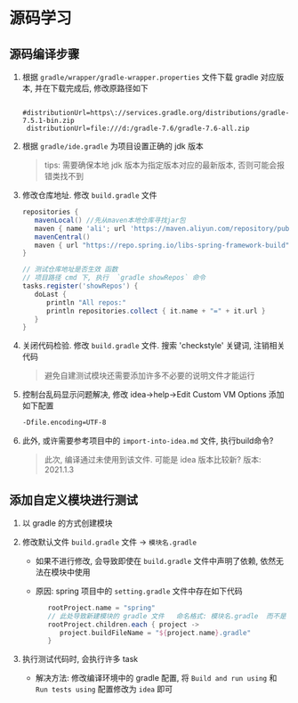 # 源码学习

## 源码编译步骤

1. 根据 `gradle/wrapper/gradle-wrapper.properties` 文件下载 gradle 对应版本, 并在下载完成后, 修改原路径如下

   ```properties
    #distributionUrl=https\://services.gradle.org/distributions/gradle-7.5.1-bin.zip
    distributionUrl=file:///d:/gradle-7.6/gradle-7.6-all.zip
    ```

2. 根据 `gradle/ide.gradle` 为项目设置正确的 jdk 版本
   > tips: 需要确保本地 jdk 版本为指定版本对应的最新版本, 否则可能会报错类找不到
3. 修改仓库地址. 修改 `build.gradle` 文件

   ```gradle
   repositories {
      mavenLocal() //先从maven本地仓库寻找jar包
      maven { name 'ali'; url 'https://maven.aliyun.com/repository/public/'} //阿里镜像仓库
      mavenCentral()
      maven { url "https://repo.spring.io/libs-spring-framework-build" }
   }

   // 测试仓库地址是否生效 函数 
   // 项目路径 cmd 下, 执行  `gradle showRepos` 命令
   tasks.register('showRepos') {
      doLast {
         println "All repos:"
         println repositories.collect { it.name + "=" + it.url }
      }
   }

   ```

4. 关闭代码检验. 修改 `build.gradle` 文件. 搜索 'checkstyle' 关键词, 注销相关代码
   > 避免自建测试模块还需要添加许多不必要的说明文件才能运行

5. 控制台乱码显示问题解决, 修改 idea->help->Edit Custom VM Options 添加如下配置

   ```txt
   -Dfile.encoding=UTF-8
   ```

6. 此外, 或许需要参考项目中的 `import-into-idea.md` 文件, 执行build命令?
   > 此次, 编译通过未使用到该文件. 可能是 idea 版本比较新? 版本: 2021.1.3

## 添加自定义模块进行测试

1. 以 gradle 的方式创建模块
2. 修改默认文件 `build.gradle` 文件 -> `模块名.gradle`
   * 如果不进行修改, 会导致即使在 `build.gradle` 文件中声明了依赖, 依然无法在模块中使用
   * 原因: spring 项目中的 `setting.gradle` 文件中存在如下代码

      ```gradle
         rootProject.name = "spring"
         // 此处导致新建模块的 gradle 文件   命名格式: 模块名.gradle  而不是 默认的 build.gradle
         rootProject.children.each { project ->
            project.buildFileName = "${project.name}.gradle"
         }
      ```

3. 执行测试代码时, 会执行许多 task
    * 解决方法: 修改编译环境中的 gradle 配置, 将 `Build and run using` 和 `Run tests using` 配置修改为  `idea` 即可